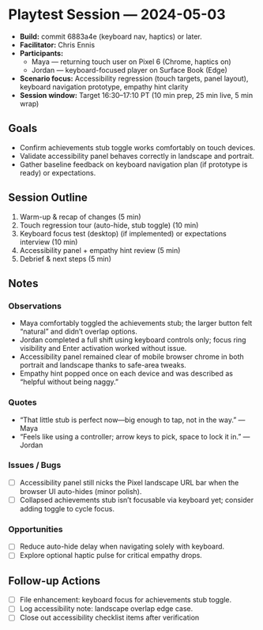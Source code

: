 # Playtest Session — 2024-05-03

- **Build:** commit 6883a4e (keyboard nav, haptics) or later.
- **Facilitator:** Chris Ennis
- **Participants:**
  - Maya — returning touch user on Pixel 6 (Chrome, haptics on)
  - Jordan — keyboard-focused player on Surface Book (Edge)
- **Scenario focus:** Accessibility regression (touch targets, panel layout), keyboard navigation prototype, empathy hint clarity
- **Session window:** Target 16:30–17:10 PT (10 min prep, 25 min live, 5 min wrap)

## Goals
- Confirm achievements stub toggle works comfortably on touch devices.
- Validate accessibility panel behaves correctly in landscape and portrait.
- Gather baseline feedback on keyboard navigation plan (if prototype is ready) or expectations.

## Session Outline
1. Warm-up & recap of changes (5 min)
2. Touch regression tour (auto-hide, stub toggle) (10 min)
3. Keyboard focus test (desktop) (if implemented) or expectations interview (10 min)
4. Accessibility panel + empathy hint review (5 min)
5. Debrief & next steps (5 min)

## Notes
### Observations
- Maya comfortably toggled the achievements stub; the larger button felt “natural” and didn’t overlap options.
- Jordan completed a full shift using keyboard controls only; focus ring visibility and Enter activation worked without issue.
- Accessibility panel remained clear of mobile browser chrome in both portrait and landscape thanks to safe-area tweaks.
- Empathy hint popped once on each device and was described as “helpful without being naggy.”

### Quotes
- “That little stub is perfect now—big enough to tap, not in the way.” — Maya
- “Feels like using a controller; arrow keys to pick, space to lock it in.” — Jordan

### Issues / Bugs
- [ ] Accessibility panel still nicks the Pixel landscape URL bar when the browser UI auto-hides (minor polish).
- [ ] Collapsed achievements stub isn’t focusable via keyboard yet; consider adding toggle to cycle focus.

### Opportunities
- [ ] Reduce auto-hide delay when navigating solely with keyboard.
- [ ] Explore optional haptic pulse for critical empathy drops.

## Follow-up Actions
- [ ] File enhancement: keyboard focus for achievements stub toggle.
- [ ] Log accessibility note: landscape overlap edge case.
- [ ] Close out accessibility checklist items after verification
